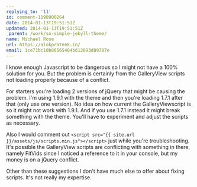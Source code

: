 ```yaml
---
replying_to: '11'
id: comment-1198900264
date: 2014-01-13T19:51:51Z
updated: 2014-01-13T19:51:51Z
_parent: /work/so-simple-jekyll-theme/
name: Michael Rose
url: https://alokprateek.in/
email: 1ce71bc10b86565464b612093d89707e
---
```


I know enough Javascript to be dangerous so I might not have a 100% solution for
you. But the problem is certainly from the GalleryView scripts not loading
properly because of a conflict.

For starters you're loading 2 versions of jQuery that might be causing the
problem. I'm using 1.9.1 with the theme and then you're loading 1.7.1 after that
(only use one version). No idea on how current the GalleryViewscript is so it
might not work with 1.9.1. And if you use 1.7.1 instead it might break something
with the theme. You'll have to experiment and adjust the scripts as necessary.

Also I would comment out
`<script src="{{ site.url }}/assets/js/scripts.min.js"></script>` just while
you're troubleshooting. It's possible the GalleryView scripts are conflicting
with something in there, namely FitVids since I noticed a reference to it in
your console, but my money is on a jQuery conflict.

Other than these suggestions I don't have much else to offer about fixing
scripts. It's not really my expertise.
